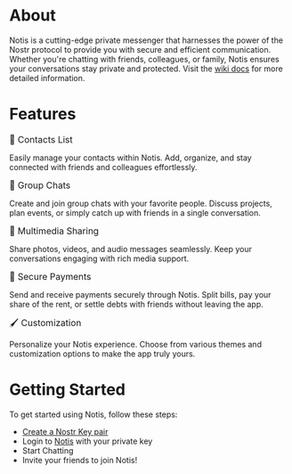 # About

Notis is a cutting-edge private messenger that harnesses the power of the Nostr protocol to provide you with secure and efficient communication. Whether you're chatting with friends, colleagues, or family, Notis ensures your conversations stay private and protected. Visit the [wiki docs](https://github.com/davisssamuel/notis/wiki) for more detailed information.

# Features

<font size="3">📱 Contacts List</font>

Easily manage your contacts within Notis. Add, organize, and stay connected with friends and colleagues effortlessly.

<font size="3">💬 Group Chats</font>

Create and join group chats with your favorite people. Discuss projects, plan events, or simply catch up with friends in a single conversation.

<font size="3">📂 Multimedia Sharing</font>

Share photos, videos, and audio messages seamlessly. Keep your conversations engaging with rich media support.

<font size="3">💸 Secure Payments</font>

Send and receive payments securely through Notis. Split bills, pay your share of the rent, or settle debts with friends without leaving the app.

<font size="3">🖌️ Customization</font>

Personalize your Notis experience. Choose from various themes and customization options to make the app truly yours.

# Getting Started

To get started using Notis, follow these steps:

- [Create a Nostr Key pair](https://github.com/davisssamuel/notis/wiki#getting-started)
- Login to [Notis](http://163.11.236.128) with your private key
- Start Chatting
- Invite your friends to join Notis!
